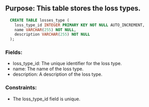 ## Purpose: This table stores the loss types.

```SQL
  CREATE TABLE losses_type (
    loss_type_id INTEGER PRIMARY KEY NOT NULL AUTO_INCREMENT,
    name VARCHAR(255) NOT NULL,
    description VARCHAR(255) NOT NULL
  );
```

### Fields:

* loss_type_id: The unique identifier for the loss type.
* name: The name of the loss type.
* description: A description of the loss type.

### Constraints:

* The loss_type_id field is unique.
